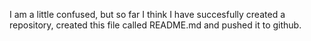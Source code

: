 I am a little confused, but so far I think I have succesfully created a repository, created this file called README.md and pushed it to github. 
